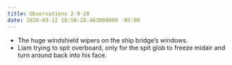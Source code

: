 ```yaml
---
title: Observations 2-9-20
date: 2020-03-12 18:58:28.463000000 -05:00
---
```


- The huge windshield wipers on the ship bridge’s windows.
- Liam trying to spit overboard, only for the spit glob to freeze midair and turn around back into his face.
